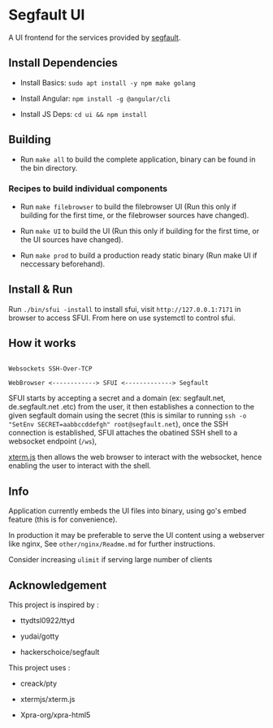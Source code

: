 # Segfault UI

  

A UI frontend for the services provided by [segfault]("https://thc.org/segfault").

  

## Install Dependencies

  

- Install Basics: `sudo apt install -y npm make golang`

- Install Angular: `npm install -g @angular/cli`

- Install JS Deps: `cd ui && npm install`

  

## Building

- Run `make all` to build the complete application, binary can be found in the bin directory.

  

### Recipes to build individual components

- Run `make filebrowser` to build the filebrowser UI (Run this only if building for the first time, or the filebrowser sources have changed).

- Run `make UI` to build the UI (Run this only if building for the first time, or the UI sources have changed).

- Run `make prod` to build a production ready static binary (Run make UI if neccessary beforehand).

  

## Install & Run

  

Run `./bin/sfui -install` to install sfui, visit `http://127.0.0.1:7171` in browser to access SFUI. From here on use systemctl to control sfui.

  

## How it works

```

Websockets SSH-Over-TCP

WebBrowser <------------> SFUI <-------------> Segfault

```

SFUI starts by accepting a secret and a domain (ex: segfault.net, de.segfault.net .etc) from the user, it then establishes a connection to the given segfault domain using the secret (this is similar to running `ssh -o "SetEnv SECRET=aabbccddefgh" root@segfault.net`), once the SSH connection is established, SFUI attaches the obatined SSH shell to a websocket endpoint (`/ws`),

[xterm.js]("https://xtermjs.org") then allows the web browser to interact with the websocket, hence enabling the user to interact with the shell.

  

## Info

  

Application currently embeds the UI files into binary, using go's embed feature (this is for convenience).

In production it may be preferable to serve the UI content using a webserver like nginx, See `other/nginx/Readme.md` for further instructions.

  

Consider increasing `ulimit` if serving large number of clients

  

## Acknowledgement

  

This project is inspired by :

- ttydtsl0922/ttyd

- yudai/gotty

- hackerschoice/segfault

  

This project uses :

- creack/pty

- xtermjs/xterm.js

- Xpra-org/xpra-html5